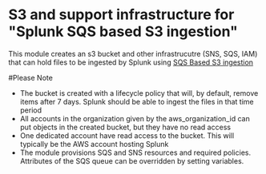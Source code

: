 # S3 and support infrastructure for "Splunk SQS based S3 ingestion"
This module creates an s3 bucket and other infrastrucutre (SNS, SQS, IAM) that can hold files to be ingested by Splunk using [SQS Based S3 ingestion](http://docs.splunk.com/Documentation/AddOns/released/AWS/SQS-basedS3)

#Please Note

* The bucket is created with a lifecycle policy that will, by default, remove items after 7 days. Splunk should be able to ingest the files in that time period 
* All accounts in the organization given by the aws_organization_id can put objects in the created bucket, but they have no read access 
* One dedicated account have read access to the bucket. This will typically be the AWS account hosting Splunk
* The module provisions SQS and SNS resources and required policies. Attributes of the SQS queue can be overridden by setting variables. 
